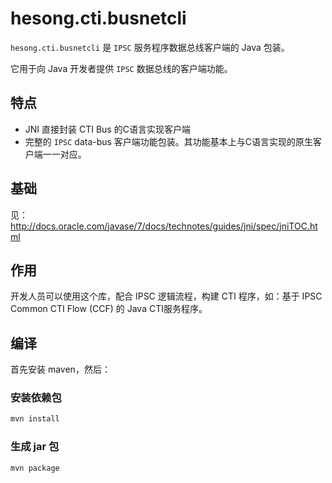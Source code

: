 # hesong.cti.busnetcli

`hesong.cti.busnetcli` 是 `IPSC` 服务程序数据总线客户端的 Java 包装。

它用于向 Java 开发者提供 `IPSC` 数据总线的客户端功能。

## 特点

- JNI 直接封装 CTI Bus 的C语言实现客户端
- 完整的 `IPSC` data-bus 客户端功能包装。其功能基本上与C语言实现的原生客户端一一对应。

## 基础

见： <http://docs.oracle.com/javase/7/docs/technotes/guides/jni/spec/jniTOC.html>

## 作用

开发人员可以使用这个库，配合 IPSC 逻辑流程，构建 CTI 程序，如：基于 IPSC Common CTI Flow (CCF) 的 Java CTI服务程序。

## 编译

首先安装 maven，然后：

### 安装依赖包

```sh
mvn install
```

### 生成 jar 包

```sh
mvn package
```
